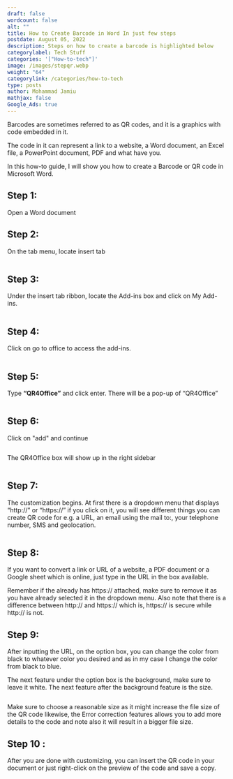 ```yaml
---
draft: false
wordcount: false
alt: ""
title: How to Create Barcode in Word In just few steps
postdate: August 05, 2022
description: Steps on how to create a barcode is highlighted below
categorylabel: Tech Stuff
categories: '["How-to-tech"]'
image: /images/stepqr.webp
weight: "64"
categorylink: /categories/how-to-tech
type: posts
author: Mohammad Jamiu
mathjax: false
Google_Ads: true
---
```

Barcodes are sometimes referred to as QR codes, and it is a graphics with code embedded in it.

The code in it can represent a link to a website, a Word document, an Excel file, a PowerPoint document, PDF and what have you.

In this how-to guide, I will show you how to create a Barcode or QR code in Microsoft Word.

## Step 1:

Open a Word document

## Step 2:

On the tab menu, locate insert tab

<img  loading="lazy" src="/images/step2qr.webp" alt="">

## Step 3:

Under the insert tab ribbon, locate the Add-ins box and click on My Add-ins.

<img loading="lazy" src="/images/step3qr.webp" alt="">

## Step 4:

Click on go to office to access the add-ins.

<img loading="lazy" src="/images/step4qr.webp" alt="">

## Step 5:

Type **“QR4Office”** and click enter. There will be a pop-up of “QR4Office”

<img loading="lazy" src="/images/stepqr.webp" alt="">

## Step 6:

Click on "add" and continue

<img loading="lazy" src="/images/step6qr.webp" alt="">

The QR4Office box will show up in the right sidebar

<img loading="lazy" src="/images/step9qr.webp" alt="">

## Step 7:

The customization begins. At first there is a dropdown menu that displays “http://” or “https://” if you click on it, you will see different things you can create QR code for e.g. a URL, an email using the mail to:, your telephone number, SMS and geolocation.

<img loading="lazy" src="/images/step7qr.webp" alt="">

## Step 8:

If you want to convert a link or URL of a website, a PDF document or a Google sheet which is online, just type in the URL in the box available.

Remember if the already has https:// attached, make sure to remove it as you have already selected it in the dropdown menu. Also note that there is a difference between http:// and https:// which is, https:// is secure while http:// is not.

## Step 9:

After inputting the URL, on the option box, you can change the color from black to whatever color you desired and as in my case I change the color from black to blue.

The next feature under the option box is the background, make sure to leave it white.
The next feature after the background feature is the size.

<img loading="lazy" src="/images/mailtoqr.webp" alt="">

Make sure to choose a reasonable size as it might increase the file size of the QR code likewise, the Error correction features allows you to add more details to the code and note also it will result in a bigger file size.

## Step 10 :

After you are done with customizing, you can insert the QR code in your document or just right-click on the preview of the code and save a copy.

<img loading="lazy" src="/images/step10qr.webp" alt="">